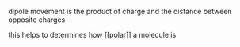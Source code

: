 

dipole movement  is the product of charge and the distance between opposite charges


this helps to determines how [[polar]] a molecule is


